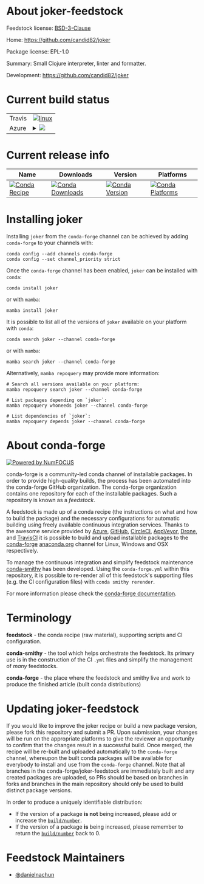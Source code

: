 About joker-feedstock
=====================

Feedstock license: [BSD-3-Clause](https://github.com/conda-forge/joker-feedstock/blob/main/LICENSE.txt)

Home: https://github.com/candid82/joker

Package license: EPL-1.0

Summary: Small Clojure interpreter, linter and formatter.

Development: https://github.com/candid82/joker

Current build status
====================


<table><tr>
    <td>Travis</td>
    <td>
      <a href="https://app.travis-ci.com/conda-forge/joker-feedstock">
        <img alt="linux" src="https://img.shields.io/travis/com/conda-forge/joker-feedstock/main.svg?label=Linux">
      </a>
    </td>
  </tr>
    
  <tr>
    <td>Azure</td>
    <td>
      <details>
        <summary>
          <a href="https://dev.azure.com/conda-forge/feedstock-builds/_build/latest?definitionId=23450&branchName=main">
            <img src="https://dev.azure.com/conda-forge/feedstock-builds/_apis/build/status/joker-feedstock?branchName=main">
          </a>
        </summary>
        <table>
          <thead><tr><th>Variant</th><th>Status</th></tr></thead>
          <tbody><tr>
              <td>linux_64</td>
              <td>
                <a href="https://dev.azure.com/conda-forge/feedstock-builds/_build/latest?definitionId=23450&branchName=main">
                  <img src="https://dev.azure.com/conda-forge/feedstock-builds/_apis/build/status/joker-feedstock?branchName=main&jobName=linux&configuration=linux%20linux_64_" alt="variant">
                </a>
              </td>
            </tr><tr>
              <td>linux_aarch64</td>
              <td>
                <a href="https://dev.azure.com/conda-forge/feedstock-builds/_build/latest?definitionId=23450&branchName=main">
                  <img src="https://dev.azure.com/conda-forge/feedstock-builds/_apis/build/status/joker-feedstock?branchName=main&jobName=linux&configuration=linux%20linux_aarch64_" alt="variant">
                </a>
              </td>
            </tr><tr>
              <td>linux_ppc64le</td>
              <td>
                <a href="https://dev.azure.com/conda-forge/feedstock-builds/_build/latest?definitionId=23450&branchName=main">
                  <img src="https://dev.azure.com/conda-forge/feedstock-builds/_apis/build/status/joker-feedstock?branchName=main&jobName=linux&configuration=linux%20linux_ppc64le_" alt="variant">
                </a>
              </td>
            </tr><tr>
              <td>osx_64</td>
              <td>
                <a href="https://dev.azure.com/conda-forge/feedstock-builds/_build/latest?definitionId=23450&branchName=main">
                  <img src="https://dev.azure.com/conda-forge/feedstock-builds/_apis/build/status/joker-feedstock?branchName=main&jobName=osx&configuration=osx%20osx_64_" alt="variant">
                </a>
              </td>
            </tr><tr>
              <td>osx_arm64</td>
              <td>
                <a href="https://dev.azure.com/conda-forge/feedstock-builds/_build/latest?definitionId=23450&branchName=main">
                  <img src="https://dev.azure.com/conda-forge/feedstock-builds/_apis/build/status/joker-feedstock?branchName=main&jobName=osx&configuration=osx%20osx_arm64_" alt="variant">
                </a>
              </td>
            </tr><tr>
              <td>win_64</td>
              <td>
                <a href="https://dev.azure.com/conda-forge/feedstock-builds/_build/latest?definitionId=23450&branchName=main">
                  <img src="https://dev.azure.com/conda-forge/feedstock-builds/_apis/build/status/joker-feedstock?branchName=main&jobName=win&configuration=win%20win_64_" alt="variant">
                </a>
              </td>
            </tr>
          </tbody>
        </table>
      </details>
    </td>
  </tr>
</table>

Current release info
====================

| Name | Downloads | Version | Platforms |
| --- | --- | --- | --- |
| [![Conda Recipe](https://img.shields.io/badge/recipe-joker-green.svg)](https://anaconda.org/conda-forge/joker) | [![Conda Downloads](https://img.shields.io/conda/dn/conda-forge/joker.svg)](https://anaconda.org/conda-forge/joker) | [![Conda Version](https://img.shields.io/conda/vn/conda-forge/joker.svg)](https://anaconda.org/conda-forge/joker) | [![Conda Platforms](https://img.shields.io/conda/pn/conda-forge/joker.svg)](https://anaconda.org/conda-forge/joker) |

Installing joker
================

Installing `joker` from the `conda-forge` channel can be achieved by adding `conda-forge` to your channels with:

```
conda config --add channels conda-forge
conda config --set channel_priority strict
```

Once the `conda-forge` channel has been enabled, `joker` can be installed with `conda`:

```
conda install joker
```

or with `mamba`:

```
mamba install joker
```

It is possible to list all of the versions of `joker` available on your platform with `conda`:

```
conda search joker --channel conda-forge
```

or with `mamba`:

```
mamba search joker --channel conda-forge
```

Alternatively, `mamba repoquery` may provide more information:

```
# Search all versions available on your platform:
mamba repoquery search joker --channel conda-forge

# List packages depending on `joker`:
mamba repoquery whoneeds joker --channel conda-forge

# List dependencies of `joker`:
mamba repoquery depends joker --channel conda-forge
```


About conda-forge
=================

[![Powered by
NumFOCUS](https://img.shields.io/badge/powered%20by-NumFOCUS-orange.svg?style=flat&colorA=E1523D&colorB=007D8A)](https://numfocus.org)

conda-forge is a community-led conda channel of installable packages.
In order to provide high-quality builds, the process has been automated into the
conda-forge GitHub organization. The conda-forge organization contains one repository
for each of the installable packages. Such a repository is known as a *feedstock*.

A feedstock is made up of a conda recipe (the instructions on what and how to build
the package) and the necessary configurations for automatic building using freely
available continuous integration services. Thanks to the awesome service provided by
[Azure](https://azure.microsoft.com/en-us/services/devops/), [GitHub](https://github.com/),
[CircleCI](https://circleci.com/), [AppVeyor](https://www.appveyor.com/),
[Drone](https://cloud.drone.io/welcome), and [TravisCI](https://travis-ci.com/)
it is possible to build and upload installable packages to the
[conda-forge](https://anaconda.org/conda-forge) [anaconda.org](https://anaconda.org/)
channel for Linux, Windows and OSX respectively.

To manage the continuous integration and simplify feedstock maintenance
[conda-smithy](https://github.com/conda-forge/conda-smithy) has been developed.
Using the ``conda-forge.yml`` within this repository, it is possible to re-render all of
this feedstock's supporting files (e.g. the CI configuration files) with ``conda smithy rerender``.

For more information please check the [conda-forge documentation](https://conda-forge.org/docs/).

Terminology
===========

**feedstock** - the conda recipe (raw material), supporting scripts and CI configuration.

**conda-smithy** - the tool which helps orchestrate the feedstock.
                   Its primary use is in the construction of the CI ``.yml`` files
                   and simplify the management of *many* feedstocks.

**conda-forge** - the place where the feedstock and smithy live and work to
                  produce the finished article (built conda distributions)


Updating joker-feedstock
========================

If you would like to improve the joker recipe or build a new
package version, please fork this repository and submit a PR. Upon submission,
your changes will be run on the appropriate platforms to give the reviewer an
opportunity to confirm that the changes result in a successful build. Once
merged, the recipe will be re-built and uploaded automatically to the
`conda-forge` channel, whereupon the built conda packages will be available for
everybody to install and use from the `conda-forge` channel.
Note that all branches in the conda-forge/joker-feedstock are
immediately built and any created packages are uploaded, so PRs should be based
on branches in forks and branches in the main repository should only be used to
build distinct package versions.

In order to produce a uniquely identifiable distribution:
 * If the version of a package **is not** being increased, please add or increase
   the [``build/number``](https://docs.conda.io/projects/conda-build/en/latest/resources/define-metadata.html#build-number-and-string).
 * If the version of a package **is** being increased, please remember to return
   the [``build/number``](https://docs.conda.io/projects/conda-build/en/latest/resources/define-metadata.html#build-number-and-string)
   back to 0.

Feedstock Maintainers
=====================

* [@danielnachun](https://github.com/danielnachun/)

